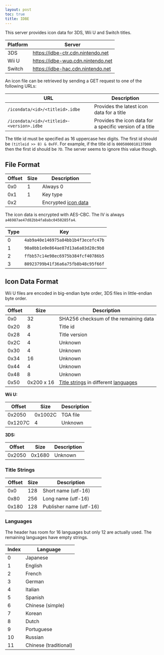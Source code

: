 ```yaml
---
layout: post
toc: true
title: IDBE
---
```


This server provides icon data for 3DS, Wii U and Switch titles.

| Platform | Server                            |
|----------|-----------------------------------|
| 3DS      | https://idbe-ctr.cdn.nintendo.net |
| Wii U    | https://idbe-wup.cdn.nintendo.net |
| Switch   | https://idbe-hac.cdn.nintendo.net |

An icon file can be retrieved by sending a GET request to one of the following URLs:

| URL                                       | Description                                              |
|-------------------------------------------|----------------------------------------------------------|
| `/icondata/<id>/<titleid>.idbe`           | Provides the latest icon data for a title                |
| `/icondata/<id>/<titleid>-<version>.idbe` | Provides the icon data for a specific version of a title |

The title id must be specified as 16 uppercase hex digits. The first id should be `(titleid >> 8) & 0xFF`. For example, if the title id is `0005000010137D00` then the first id should be `7D`. The server seems to ignore this value though.

## File Format

| Offset | Size | Description                              |
|--------|------|------------------------------------------|
| 0x0    | 1    | Always 0                                 |
| 0x1    | 1    | Key type                                 |
| 0x2    |      | Encrypted [icon data](#icon-data-format) |

The icon data is encrypted with AES-CBC. The IV is always `a46987ae47d82bb4fa8abc0450285fa4`.

| Type | Key                                |
|------|------------------------------------|
| 0    | `4ab9a40e146975a84bb1b4f3ecefc47b` |
| 1    | `90a0bb1e0e864ae87d13a6a03d28c9b8` |
| 2    | `ffbb57c14e98ec6975b384fcf40786b5` |
| 3    | `80923799b41f36a6a75fb8b48c95f66f` |

## Icon Data Format
Wii U files are encoded in big-endian byte order, 3DS files in little-endian byte order.

| Offset | Size       | Description                                                          |
|--------|------------|----------------------------------------------------------------------|
| 0x0    | 32         | SHA256 checksum of the remaining data                                |
| 0x20   | 8          | Title id                                                             |
| 0x28   | 4          | Title version                                                        |
| 0x2C   | 4          | Unknown                                                              |
| 0x30   | 4          | Unknown                                                              |
| 0x34   | 16         | Unknown                                                              |
| 0x44   | 4          | Unknown                                                              |
| 0x48   | 8          | Unknown                                                              |
| 0x50   | 0x200 x 16 | [Title strings](#title-strings) in different [languages](#languages) |

**Wii U:**

| Offset  | Size    | Description |
|---------|---------|-------------|
| 0x2050  | 0x1002C | TGA file    |
| 0x1207C | 4       | Unknown     |

**3DS:**

| Offset | Size   | Description |
|--------|--------|-------------|
| 0x2050 | 0x1680 | Unknown     |

### Title Strings

| Offset | Size | Description             |
|--------|------|-------------------------|
| 0x0    | 128  | Short name (utf-16)     |
| 0x80   | 256  | Long name (utf-16)      |
| 0x180  | 128  | Publisher name (utf-16) |

### Languages
The header has room for 16 languages but only 12 are actually used. The remaining languages have empty strings.

| Index | Language              |
|-------|-----------------------|
| 0     | Japanese              |
| 1     | English               |
| 2     | French                |
| 3     | German                |
| 4     | Italian               |
| 5     | Spanish               |
| 6     | Chinese (simple)      |
| 7     | Korean                |
| 8     | Dutch                 |
| 9     | Portuguese            |
| 10    | Russian               |
| 11    | Chinese (traditional) |

<!-- | 0x20 | 0x36B0 or 0x12060 | Icon data | -->